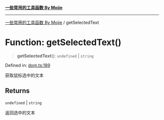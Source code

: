 [**一些常用的工具函数 By Mojie**](../README.md)

***

[一些常用的工具函数 By Mojie](../globals.md) / getSelectedText

# Function: getSelectedText()

> **getSelectedText**(): `undefined` \| `string`

Defined in: [dom.ts:189](https://github.com/mojiefong/utils/blob/8d43a08c9cee3486bdce98ae9522c4a66e3c2c71/src/dom.ts#L189)

获取鼠标选中的文本

## Returns

`undefined` \| `string`

返回选中的文本

